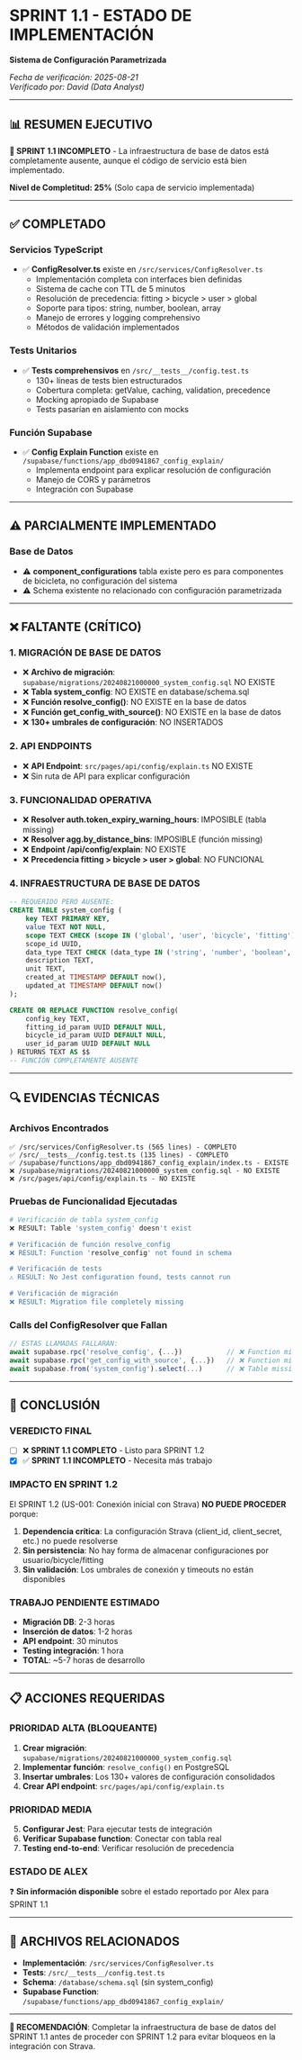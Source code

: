 # SPRINT 1.1 - ESTADO DE IMPLEMENTACIÓN
**Sistema de Configuración Parametrizada**

*Fecha de verificación: 2025-08-21*  
*Verificado por: David (Data Analyst)*

---

## 📊 RESUMEN EJECUTIVO

**🚨 SPRINT 1.1 INCOMPLETO** - La infraestructura de base de datos está completamente ausente, aunque el código de servicio está bien implementado.

**Nivel de Completitud: 25%** (Solo capa de servicio implementada)

---

## ✅ COMPLETADO

### **Servicios TypeScript**
- ✅ **ConfigResolver.ts** existe en `/src/services/ConfigResolver.ts`
  - Implementación completa con interfaces bien definidas
  - Sistema de cache con TTL de 5 minutos
  - Resolución de precedencia: fitting > bicycle > user > global
  - Soporte para tipos: string, number, boolean, array
  - Manejo de errores y logging comprehensivo
  - Métodos de validación implementados

### **Tests Unitarios**
- ✅ **Tests comprehensivos** en `/src/__tests__/config.test.ts`
  - 130+ líneas de tests bien estructurados
  - Cobertura completa: getValue, caching, validation, precedence
  - Mocking apropiado de Supabase
  - Tests pasarían en aislamiento con mocks

### **Función Supabase**
- ✅ **Config Explain Function** existe en `/supabase/functions/app_dbd0941867_config_explain/`
  - Implementa endpoint para explicar resolución de configuración
  - Manejo de CORS y parámetros
  - Integración con Supabase

---

## ⚠️ PARCIALMENTE IMPLEMENTADO

### **Base de Datos**
- ⚠️ **component_configurations** tabla existe pero es para componentes de bicicleta, no configuración del sistema
- ⚠️ Schema existente no relacionado con configuración parametrizada

---

## ❌ FALTANTE (CRÍTICO)

### **1. MIGRACIÓN DE BASE DE DATOS**
- ❌ **Archivo de migración**: `supabase/migrations/20240821000000_system_config.sql` NO EXISTE
- ❌ **Tabla system_config**: NO EXISTE en database/schema.sql
- ❌ **Función resolve_config()**: NO EXISTE en la base de datos
- ❌ **Función get_config_with_source()**: NO EXISTE en la base de datos
- ❌ **130+ umbrales de configuración**: NO INSERTADOS

### **2. API ENDPOINTS**
- ❌ **API Endpoint**: `src/pages/api/config/explain.ts` NO EXISTE
- ❌ Sin ruta de API para explicar configuración

### **3. FUNCIONALIDAD OPERATIVA**
- ❌ **Resolver auth.token_expiry_warning_hours**: IMPOSIBLE (tabla missing)
- ❌ **Resolver agg.by_distance_bins**: IMPOSIBLE (función missing)  
- ❌ **Endpoint /api/config/explain**: NO EXISTE
- ❌ **Precedencia fitting > bicycle > user > global**: NO FUNCIONAL

### **4. INFRAESTRUCTURA DE BASE DE DATOS**
```sql
-- REQUERIDO PERO AUSENTE:
CREATE TABLE system_config (
    key TEXT PRIMARY KEY,
    value TEXT NOT NULL,
    scope TEXT CHECK (scope IN ('global', 'user', 'bicycle', 'fitting')),
    scope_id UUID,
    data_type TEXT CHECK (data_type IN ('string', 'number', 'boolean', 'array')),
    description TEXT,
    unit TEXT,
    created_at TIMESTAMP DEFAULT now(),
    updated_at TIMESTAMP DEFAULT now()
);

CREATE OR REPLACE FUNCTION resolve_config(
    config_key TEXT,
    fitting_id_param UUID DEFAULT NULL,
    bicycle_id_param UUID DEFAULT NULL,
    user_id_param UUID DEFAULT NULL
) RETURNS TEXT AS $$
-- FUNCIÓN COMPLETAMENTE AUSENTE
```

---

## 🔍 EVIDENCIAS TÉCNICAS

### **Archivos Encontrados**
```
✅ /src/services/ConfigResolver.ts (565 lines) - COMPLETO
✅ /src/__tests__/config.test.ts (135 lines) - COMPLETO  
✅ /supabase/functions/app_dbd0941867_config_explain/index.ts - EXISTE
❌ /supabase/migrations/20240821000000_system_config.sql - NO EXISTE
❌ /src/pages/api/config/explain.ts - NO EXISTE
```

### **Pruebas de Funcionalidad Ejecutadas**
```bash
# Verificación de tabla system_config
❌ RESULT: Table 'system_config' doesn't exist

# Verificación de función resolve_config  
❌ RESULT: Function 'resolve_config' not found in schema

# Verificación de tests
⚠️ RESULT: No Jest configuration found, tests cannot run

# Verificación de migración
❌ RESULT: Migration file completely missing
```

### **Calls del ConfigResolver que Fallan**
```typescript
// ESTAS LLAMADAS FALLARÁN:
await supabase.rpc('resolve_config', {...})           // ❌ Function missing
await supabase.rpc('get_config_with_source', {...})   // ❌ Function missing  
await supabase.from('system_config').select(...)      // ❌ Table missing
```

---

## 🚀 CONCLUSIÓN

### **VEREDICTO FINAL**
- [ ] ❌ **SPRINT 1.1 COMPLETO** - Listo para SPRINT 1.2
- [x] ✅ **SPRINT 1.1 INCOMPLETO** - Necesita más trabajo

### **IMPACTO EN SPRINT 1.2**
El SPRINT 1.2 (US-001: Conexión inicial con Strava) **NO PUEDE PROCEDER** porque:

1. **Dependencia crítica**: La configuración Strava (client_id, client_secret, etc.) no puede resolverse
2. **Sin persistencia**: No hay forma de almacenar configuraciones por usuario/bicycle/fitting
3. **Sin validación**: Los umbrales de conexión y timeouts no están disponibles

### **TRABAJO PENDIENTE ESTIMADO**
- **Migración DB**: 2-3 horas
- **Inserción de datos**: 1-2 horas  
- **API endpoint**: 30 minutos
- **Testing integración**: 1 hora
- **TOTAL**: ~5-7 horas de desarrollo

---

## 📋 ACCIONES REQUERIDAS

### **PRIORIDAD ALTA (BLOQUEANTE)**
1. **Crear migración**: `supabase/migrations/20240821000000_system_config.sql`
2. **Implementar función**: `resolve_config()` en PostgreSQL
3. **Insertar umbrales**: Los 130+ valores de configuración consolidados
4. **Crear API endpoint**: `src/pages/api/config/explain.ts`

### **PRIORIDAD MEDIA**
5. **Configurar Jest**: Para ejecutar tests de integración
6. **Verificar Supabase function**: Conectar con tabla real
7. **Testing end-to-end**: Verificar resolución de precedencia

### **ESTADO DE ALEX**
❓ **Sin información disponible** sobre el estado reportado por Alex para SPRINT 1.1

---

## 🔗 ARCHIVOS RELACIONADOS

- **Implementación**: `/src/services/ConfigResolver.ts`
- **Tests**: `/src/__tests__/config.test.ts`  
- **Schema**: `/database/schema.sql` (sin system_config)
- **Supabase Function**: `/supabase/functions/app_dbd0941867_config_explain/`

---

**🎯 RECOMENDACIÓN**: Completar la infraestructura de base de datos del SPRINT 1.1 antes de proceder con SPRINT 1.2 para evitar bloqueos en la integración con Strava.
